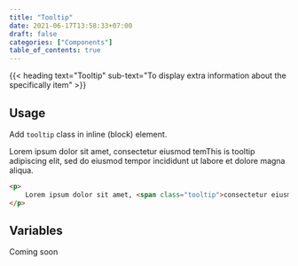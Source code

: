 ```yaml
---
title: "Tooltip"
date: 2021-06-17T13:58:33+07:00
draft: false
categories: ["Components"]
table_of_contents: true
---
```


{{< heading text="Tooltip" sub-text="To display extra information about the specifically item" >}}

## Usage

Add `tooltip` class in inline (block) element.

<p>Lorem ipsum dolor sit amet, <span class="tooltip">consectetur eiusmod tem<span class="tooltip-body">This is tooltip</span></span> adipiscing elit, sed do eiusmod tempor incididunt ut labore et dolore magna aliqua.
</p>

``` html
<p>
    Lorem ipsum dolor sit amet, <span class="tooltip">consectetur eiusmod tem<span class="tooltip-body">This is tooltip</span></span> adipiscing elit, sed do eiusmod tempor incididunt ut labore et dolore magna aliqua.
</p>
```

## Variables

Coming soon